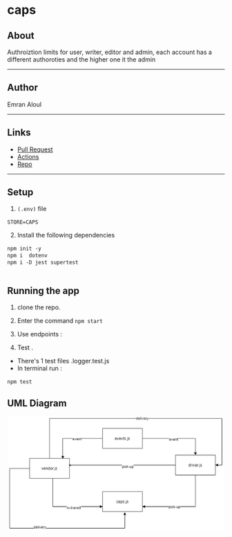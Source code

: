 # caps


## About 
Authroiztion limits for user, writer, editor and admin, each account has a different authoroties and the higher one it the admin 

<hr>

## Author
Emran Aloul
<hr>

## Links

* [Pull Request](https://github.com/emranaloul/caps/pull/1)
* [Actions](https://github.com/emranaloul/caps/actions)
* [Repo](https://github.com/emranaloul/caps)

<hr>

## Setup
1. `(.env)` file 

```
STORE=CAPS

```
2. Install the following dependencies

```
npm init -y 
npm i  dotenv  
npm i -D jest supertest


```
## Running the app 
1. clone the repo.
2. Enter the command `npm start`
3. Use endpoints :
  

4. Test . 
* There's 1 test files .logger.test.js
* In terminal run :

```
npm test
```


## UML Diagram
![caps](caps.png)
